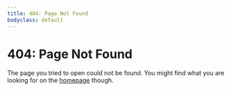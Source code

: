 ```yaml
---
title: 404: Page Not Found
bodyclass: default
---
```

# 404: Page Not Found
The page you tried to open could not be found. You might find what you are looking for on the [homepage](/) though.
